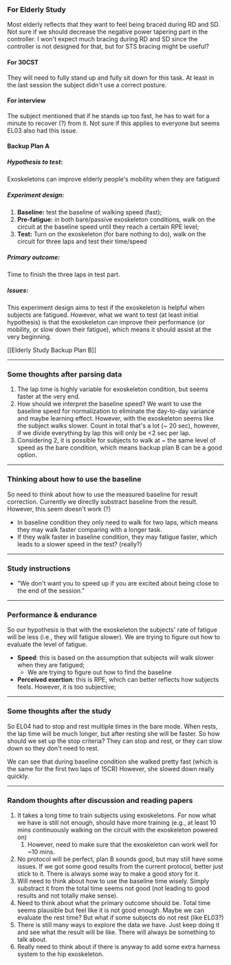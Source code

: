 
### For Elderly Study
Most elderly reflects that they want to feel being braced during RD and SD. Not sure if we should decrease the negative power tapering part in the controller.
I won't expect much bracing during RD and SD since the controller is not designed for that, but for STS bracing might be useful?

#### For 30CST
They will need to fully stand up and fully sit down for this task. At least in the last session the subject didn't use a correct posture.

#### For interview
The subject mentioned that if he stands up too fast, he has to wait for a minute to recover (?) from it. Not sure if this applies to everyone but seems EL03 also had this issue.

#### Backup Plan A
##### Hypothesis to test:
Exoskeletons can improve elderly people's mobility when they are fatigued
##### Experiment design:
1. **Baseline:** test the baseline of walking speed (fast);
2. **Pre-fatigue:** in both bare/passive exoskeleton conditions, walk on the circuit at the baseline speed until they reach a certain RPE level;
3. **Test:** Turn on the exoskeleton (for bare nothing to do), walk on the circuit for three laps and test their time/speed
##### Primary outcome:
Time to finish the three laps in test part.
##### Issues:
This experiment design aims to test if the exoskeleton is helpful when subjects are fatigued. However, what we want to test (at least initial hypothesis) is that the exoskeleton can improve their performance (or mobility, or slow down their fatigue), which means it should assist at the very beginning.

[[Elderly Study Backup Plan B]]


***
### Some thoughts after parsing data
1. The lap time is highly variable for exoskeleton condition, but seems faster at the very end.
2. How should we interpret the baseline speed? We want to use the baseline speed for normalization to eliminate the day-to-day variance and maybe learning effect. However, with the exoskeleton seems like the subject walks slower. Count in total that's a lot (~ 20 sec), however, if we divide everything by lap this will only be <2 sec per lap.
3. Considering 2, it is possible for subjects to walk at ~ the same level of speed as the bare condition, which means backup plan B can be a good option.

***
### Thinking about how to use the baseline

So need to think about how to use the measured baseline for result correction. Currently we directly substract baseline from the result. However, this seem doesn't work (?)
- In baseline condition they only need to walk for two laps, which means they may walk faster comparing with a longer task.
- If they walk faster in baseline condition, they may fatigue faster, which leads to a slower speed in the test? (really?)

***
### Study instructions
- "We don't want you to speed up if you are excited about being close to the end of the session."

***
### Performance & endurance
So our hypothesis is that with the exoskeleton the subjects' rate of fatigue will be less (i.e., they will fatigue slower). We are trying to figure out how to evaluate the level of fatigue. 
- **Speed**: this is based on the assumption that subjects will walk slower when they are fatigued;
	- We are trying to figure out how to find the baseline 
- **Perceived exertion**: this is RPE, which can better reflects how subjects feels. However, it is too subjective; 

***
### Some thoughts after the study 
So EL04 had to stop and rest multiple times in the bare mode. When rests, the lap time will be much longer, but after resting she will be faster.
So how should we set up the stop criteria? They can stop and rest, or they can slow down so they don't need to rest.

We can see that during baseline condition she walked pretty fast (which is the same for the first two laps of 15CR) However, she slowed down really quickly.


***
### Random thoughts after discussion and reading papers
1. It takes a long time to train subjects using exoskeletons. For now what we have is still not enough, should have more training (e.g., at least 10 mins continuously walking on the circuit with the exoskeleton powered on)
	1. However, need to make sure that the exoskeleton can work well for ~10 mins.
2. No protocol will be perfect, plan B sounds good, but may still have some issues. If we got some good results from the current protocol, better just stick to it. There is always some way to make a good story for it.
3. Will need to think about how to use the baseline time wisely. Simply substract it from the total time seems not good (not leading to good results and not totally make sense).
4. Need to think about what the primary outcome should be. Total time seems plausible but feel like it is not good enough. Maybe we can evaluate the rest time? But what if some subjects do not rest (like EL03?)
5. There is still many ways to explore the data we have. Just keep doing it and see what the result will be like. There will always be something to talk about.
6. Really need to think about if there is anyway to add some extra harness system to the hip exoskeleton.